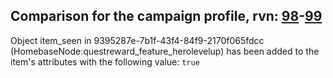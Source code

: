 ## Comparison for the campaign profile, rvn: [98](https://github.com/PRO100KatYT/FortniteProfileRevisions/tree/main/profiles/campaign/98%20campaign.json)-[99](https://github.com/PRO100KatYT/FortniteProfileRevisions/tree/main/profiles/campaign/99%20campaign.json)

Object item_seen in 9395287e-7b1f-43f4-84f9-2170f065fdcc (HomebaseNode:questreward_feature_herolevelup) has been added to the item's attributes with the following value: `true`
<br><br>
